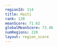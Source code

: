 ```yaml
---
regionId: 114
title: Haiti
rank: 120
meanScore: 71.62
globalMeanScore: 73.46
numRegions: 220
layout: region_score
---
```

